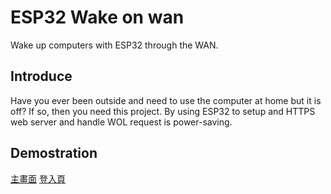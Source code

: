 # ESP32 Wake on wan
Wake up computers with ESP32 through the WAN.

## Introduce
Have you ever been outside and need to use the computer
at home but it is off? If so, then you need this project.
By using ESP32 to setup and HTTPS web server and handle WOL
request is power-saving.

## Demostration
[主畫面](https://external.ink/?to=https://yfhd-osu.github.io/ESP32-WOW/WebUI/index.html)
[登入頁](https://external.ink/?to=https://yfhd-osu.github.io/ESP32-WOW/WebUI/login.html)
